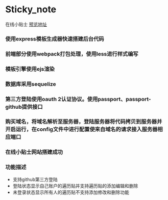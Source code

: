 # Sticky_note
在线小贴士
[预览地址](http://geouncle.com)
### 使用express模板生成器快速搭建后台代码
### 前端部分使用webpack打包处理，使用less进行样式编写
### 模板引擎使用ejs渲染
### 数据库采用sequelize
### 第三方登陆使用oauth 2认证协议。使用passport、passport-github提供接口
### 购买域名，将域名解析至服务器，登陆服务器将代码拷贝到服务器并开启运行，在config文件中进行配置使来自域名的请求接入服务器相应端口
### 在线小贴士网站搭建成功
### 功能描述
- 支持github第三方登陆
- 登陆状态显示自己账户的遍历贴并支持遍历贴的添加编辑和删除
- 未登录状态显示所有人的遍历贴不支持添加修改和删除功能
